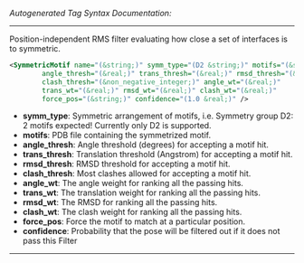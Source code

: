 <!-- THIS IS AN AUTOGENERATED FILE: Don't edit it directly, instead change the schema definition in the code itself. -->

_Autogenerated Tag Syntax Documentation:_

---
Position-independent RMS filter evaluating how close a set of interfaces is to symmetric.

```xml
<SymmetricMotif name="(&string;)" symm_type="(D2 &string;)" motifs="(&string;)"
        angle_thresh="(&real;)" trans_thresh="(&real;)" rmsd_thresh="(&real;)"
        clash_thresh="(&non_negative_integer;)" angle_wt="(&real;)"
        trans_wt="(&real;)" rmsd_wt="(&real;)" clash_wt="(&real;)"
        force_pos="(&string;)" confidence="(1.0 &real;)" />
```

-   **symm_type**: Symmetric arrangement of motifs, i.e. Symmetry group D2: 2 motifs expected! Currently only D2 is supported.
-   **motifs**: PDB file containing the symmetrized motif.
-   **angle_thresh**: Angle threshold (degrees) for accepting a motif hit.
-   **trans_thresh**: Translation threshold (Angstrom) for accepting a motif hit.
-   **rmsd_thresh**: RMSD threshold for accepting a motif hit.
-   **clash_thresh**: Most clashes allowed for accepting a motif hit.
-   **angle_wt**: The angle weight for ranking all the passing hits.
-   **trans_wt**: The translation weight for ranking all the passing hits.
-   **rmsd_wt**: The RMSD for ranking all the passing hits.
-   **clash_wt**: The clash weight for ranking all the passing hits.
-   **force_pos**: Force the motif to match at a particular position.
-   **confidence**: Probability that the pose will be filtered out if it does not pass this Filter

---
